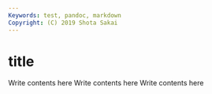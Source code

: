 ```yaml
---
Keywords: test, pandoc, markdown
Copyright: (C) 2019 Shota Sakai
---
```



# title

Write contents here
Write contents here
Write contents here

